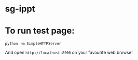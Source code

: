 sg-ippt
=======

# To run test page:
```python -m SimpleHTTPServer```

And open `http://localhost:8000` on your favourite web browser
